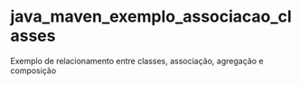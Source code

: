 # java_maven_exemplo_associacao_classes
Exemplo de relacionamento entre classes, associação, agregação e composição
